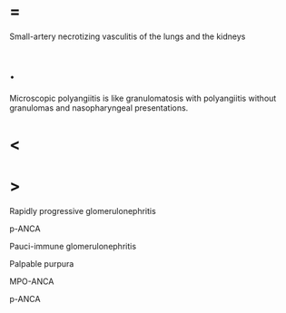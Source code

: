 # =

Small-artery necrotizing vasculitis of the lungs and the kidneys

# .

Microscopic polyangiitis is like granulomatosis with polyangiitis without granulomas and nasopharyngeal presentations.

# <

# >

Rapidly progressive glomerulonephritis

p-ANCA

Pauci-immune glomerulonephritis

Palpable purpura

MPO-ANCA

p-ANCA
